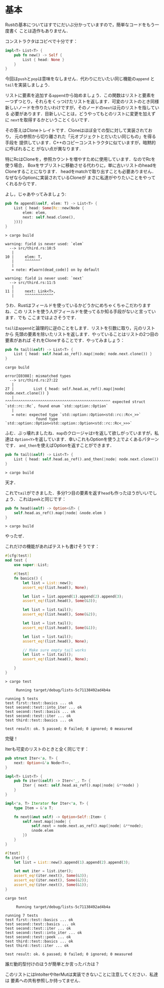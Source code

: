 # 基本

Rustの基本についてはすでにだいぶ分かっていますので，簡単なコードをもう一度書く
ことは造作もありません．

コンストラクタはコピペで十分です：

```rust ,ignore
impl<T> List<T> {
    pub fn new() -> Self {
        List { head: None }
    }
}
```

今回は`push`と`pop`は意味をなしません．代わりにだいたい同じ機能の`append`
と`tail`を実装しましょう．

リストに要素を追加する`append`から始めましょう．この関数はリストと要素を
一つずつとり，それらをくっつけたリストを返します．可変のリストのとき同様
新しいノードを作りたいわけですが，そのノードの`next`は元のリストを指している
必要があります．目新しいことは，どうやってもとのリストに変更を加えずに
`next`を取得するかということくらいです．

その答えはCloneトレイトです．Cloneはほぼ全ての型に対して実装されており，
元の参照から切り離された「元オブジェクトとだいたい同じもの」を得る手段を
提供しています．C++のコピーコンストラクタに似ていますが，暗黙的に呼ばれること
がない点が異なります．

特にRcはCloneを，参照カウントを増やすために使用しています．なのでRcを使う場合，
Boxをサブリストに移動させる代わりに，単に古いリストのheadをCloneすることになります．
headをmatchで取り出すことも必要ありません．なぜならOptionに実装されているCloneが
まさに私達がやりたいことをやってくれるからです．

よし，じゃあやってみましょう:

```rust ,ignore
pub fn append(&self, elem: T) -> List<T> {
    List { head: Some(Rc::new(Node {
        elem: elem,
        next: self.head.clone(),
    }))}
}
```

```text
> cargo build

warning: field is never used: `elem`
  --> src/third.rs:10:5
   |
10 |     elem: T,
   |     ^^^^^^^
   |
   = note: #[warn(dead_code)] on by default

warning: field is never used: `next`
  --> src/third.rs:11:5
   |
11 |     next: Link<T>,
   |     ^^^^^^^^^^^^^
```

うわ．Rustはフィールドを使っているかどうかにめちゃくちゃこだわりますね．この
リストを使う人がフィールドを使ってるか知る手段がないと言っています．でも
ここまではよさそうです．

`tail`は`append`と論理的に逆のことをします．リストを引数に取り，元のリストから
先頭の要素を除いたリストを返します．やっていることはリストの2つ目の要素があれば
それをCloneすることです．やってみましょう：

```rust ,ignore
pub fn tail(&self) -> List<T> {
    List { head: self.head.as_ref().map(|node| node.next.clone()) }
}
```

```text
cargo build

error[E0308]: mismatched types
  --> src/third.rs:27:22
   |
27 |         List { head: self.head.as_ref().map(|node| node.next.clone()) }
   |                      ^^^^^^^^^^^^^^^^^^^^^^^^^^^^^^^^^^^^^^^^^^^^^^^^ expected struct `std::rc::Rc`, found enum `std::option::Option`
   |
   = note: expected type `std::option::Option<std::rc::Rc<_>>`
              found type `std::option::Option<std::option::Option<std::rc::Rc<_>>>`
```

ふむ．ぶっ壊れましたね．`map`のクロージャは`Y`を返して欲しがっていますが，私達は
`Option<Y>`を返しています．幸いこれもOptionを使う上でよくあるパターンです．
`and_then`を使えばOptionを返すことができます．

```rust ,ignore
pub fn tail(&self) -> List<T> {
    List { head: self.head.as_ref().and_then(|node| node.next.clone()) }
}
```

```text
> cargo build

```

天才．

これで`tail`ができました．多分1つ目の要素を返す`head`も作ったほうがいいでしょう．
これは`peek`と同じです：

```rust ,ignore
pub fn head(&self) -> Option<&T> {
    self.head.as_ref().map(|node| &node.elem )
}
```

```text
> cargo build

```

やったぜ．

これだけの機能があればテストも書けそうです：


```rust ,ignore
#[cfg(test)]
mod test {
    use super::List;

    #[test]
    fn basics() {
        let list = List::new();
        assert_eq!(list.head(), None);

        let list = list.append(1).append(2).append(3);
        assert_eq!(list.head(), Some(&3));

        let list = list.tail();
        assert_eq!(list.head(), Some(&2));

        let list = list.tail();
        assert_eq!(list.head(), Some(&1));

        let list = list.tail();
        assert_eq!(list.head(), None);

        // Make sure empty tail works
        let list = list.tail();
        assert_eq!(list.head(), None);

    }
}
```

```text
> cargo test

     Running target/debug/lists-5c71138492ad4b4a

running 5 tests
test first::test::basics ... ok
test second::test::into_iter ... ok
test second::test::basics ... ok
test second::test::iter ... ok
test third::test::basics ... ok

test result: ok. 5 passed; 0 failed; 0 ignored; 0 measured

```

完璧！

Iterも可変のリストのときと全く同じです：

```rust ,ignore
pub struct Iter<'a, T> {
    next: Option<&'a Node<T>>,
}

impl<T> List<T> {
    pub fn iter(&self) -> Iter<'_, T> {
        Iter { next: self.head.as_ref().map(|node| &**node) }
    }
}

impl<'a, T> Iterator for Iter<'a, T> {
    type Item = &'a T;

    fn next(&mut self) -> Option<Self::Item> {
        self.next.map(|node| {
            self.next = node.next.as_ref().map(|node| &**node);
            &node.elem
        })
    }
}
```

```rust ,ignore
#[test]
fn iter() {
    let list = List::new().append(1).append(2).append(3);

    let mut iter = list.iter();
    assert_eq!(iter.next(), Some(&3));
    assert_eq!(iter.next(), Some(&2));
    assert_eq!(iter.next(), Some(&1));
}
```

```text
cargo test

     Running target/debug/lists-5c71138492ad4b4a

running 7 tests
test first::test::basics ... ok
test second::test::basics ... ok
test second::test::iter ... ok
test second::test::into_iter ... ok
test second::test::peek ... ok
test third::test::basics ... ok
test third::test::iter ... ok

test result: ok. 6 passed; 0 failed; 0 ignored; 0 measured

```

誰だ動的型付けのほうが簡単とか言ったバカは？

このリストにはIntoIterやIterMutは実装できないことに注意してください．私達は
要素への共有参照しか持ってません．
